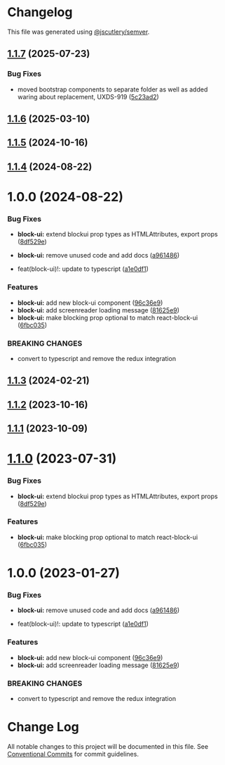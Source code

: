 # Changelog

This file was generated using [@jscutlery/semver](https://github.com/jscutlery/semver).

## [1.1.7](https://github.com/Availity/availity-react/compare/@availity/block-ui@1.1.6...@availity/block-ui@1.1.7) (2025-07-23)


### Bug Fixes

* moved bootstrap components to separate folder as well as added waring about replacement, UXDS-919 ([5c23ad2](https://github.com/Availity/availity-react/commit/5c23ad29ba12adcd7b7e579d21a92d99d69ce33e))



## [1.1.6](https://github.com/Availity/availity-react/compare/@availity/block-ui@1.1.5...@availity/block-ui@1.1.6) (2025-03-10)



## [1.1.5](https://github.com/Availity/availity-react/compare/@availity/block-ui@1.1.4...@availity/block-ui@1.1.5) (2024-10-16)



## [1.1.4](https://github.com/Availity/availity-react/compare/@availity/block-ui@1.1.3...@availity/block-ui@1.1.4) (2024-08-22)



# 1.0.0 (2024-08-22)


### Bug Fixes

* **block-ui:** extend blockui prop types as HTMLAttributes, export props ([8df529e](https://github.com/Availity/availity-react/commit/8df529ead74d3ce94f1d4158649e82e49fc7696d))
* **block-ui:** remove unused code and add docs ([a961486](https://github.com/Availity/availity-react/commit/a9614863be43da1d6064dc6ebfd138677ae9b870))


* feat(block-ui)!: update to typescript ([a1e0df1](https://github.com/Availity/availity-react/commit/a1e0df18a6ab86201411475013dde82e44b90290))


### Features

* **block-ui:** add new block-ui component ([96c36e9](https://github.com/Availity/availity-react/commit/96c36e9b549a2ae57675c9167d014d8dd15c5f23))
* **block-ui:** add screenreader loading message ([81625e9](https://github.com/Availity/availity-react/commit/81625e9740c3ab261db83e80e8a949da4ee217bf))
* **block-ui:** make blocking prop optional to match react-block-ui ([6fbc035](https://github.com/Availity/availity-react/commit/6fbc035b961294f1f7048be25c62e229955b2cf2))


### BREAKING CHANGES

* convert to typescript and remove the redux integration



## [1.1.3](https://github.com/Availity/availity-react/compare/@availity/block-ui@1.1.2...@availity/block-ui@1.1.3) (2024-02-21)



## [1.1.2](https://github.com/Availity/availity-react/compare/@availity/block-ui@1.1.1...@availity/block-ui@1.1.2) (2023-10-16)



## [1.1.1](https://github.com/Availity/availity-react/compare/@availity/block-ui@1.1.0...@availity/block-ui@1.1.1) (2023-10-09)



# [1.1.0](https://github.com/Availity/availity-react/compare/@availity/block-ui@1.0.0...@availity/block-ui@1.1.0) (2023-07-31)


### Bug Fixes

* **block-ui:** extend blockui prop types as HTMLAttributes, export props ([8df529e](https://github.com/Availity/availity-react/commit/8df529ead74d3ce94f1d4158649e82e49fc7696d))


### Features

* **block-ui:** make blocking prop optional to match react-block-ui ([6fbc035](https://github.com/Availity/availity-react/commit/6fbc035b961294f1f7048be25c62e229955b2cf2))



# 1.0.0 (2023-01-27)


### Bug Fixes

* **block-ui:** remove unused code and add docs ([a961486](https://github.com/Availity/availity-react/commit/a9614863be43da1d6064dc6ebfd138677ae9b870))


* feat(block-ui)!: update to typescript ([a1e0df1](https://github.com/Availity/availity-react/commit/a1e0df18a6ab86201411475013dde82e44b90290))


### Features

* **block-ui:** add new block-ui component ([96c36e9](https://github.com/Availity/availity-react/commit/96c36e9b549a2ae57675c9167d014d8dd15c5f23))
* **block-ui:** add screenreader loading message ([81625e9](https://github.com/Availity/availity-react/commit/81625e9740c3ab261db83e80e8a949da4ee217bf))


### BREAKING CHANGES

* convert to typescript and remove the redux integration



# Change Log

All notable changes to this project will be documented in this file.
See [Conventional Commits](https://conventionalcommits.org) for commit guidelines.

